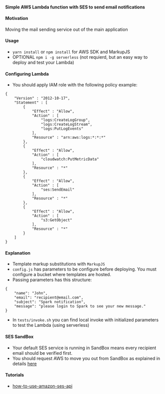 #### Simple AWS Lambda function with SES to send email notifications

#### Motivation

Moving the mail sending service out of the main application

#### Usage
- `yarn install` or `npm install` for AWS SDK and MarkupJS
- OPTIONAL `npm i -g serverless` (not requierd, but an easy way to deploy and test your Lambda)

#### Configuring Lambda

- You should apply IAM role with the following policy example:
```
{
    "Version" : "2012-10-17",
    "Statement" : [
        {
            "Effect" : "Allow",
            "Action" : [
                "logs:CreateLogGroup",
                "logs:CreateLogStream",
                "logs:PutLogEvents"
            ],
            "Resource" : "arn:aws:logs:*:*:*"
        },
        {
            "Effect" : "Allow",
            "Action" : [
                "cloudwatch:PutMetricData"
            ],
            "Resource" : "*"
        },
        {
            "Effect" : "Allow",
            "Action" : [
                "ses:SendEmail"
            ],
            "Resource" : "*"
        },
        {
            "Effect" : "Allow",
            "Action" : [
                "s3:GetObject"
            ],
            "Resource" : "*"
        }
    ]
}
```

#### Explanation

- Template markup substitutions with `MarkupJS`
- `config.js` has parameters to be configure before deploying. You must configure a bucket where templates are hosted.
- Passing parameters has this structure:
```
{
    "name": "John",
    "email": "recipient@email.com",
    "subject": "Spark notification",
    "message": "please login to Spark to see your new message."
}
```
- In `tests/invoke.sh` you can find local invoke with initialized parameters to test the Lambda (using serverless)

#### SES SandBox

- Your default SES service is running in SandBox means every recipient email should be verified first.
- You should request AWS to move you out from SandBox as explained in details [here](http://docs.aws.amazon.com/ses/latest/DeveloperGuide/request-production-access.html)


#### Tutorials
- [how-to-use-amazon-ses-api](https://easymail7.com/tutorials/how-to-use-amazon-ses-api/)

